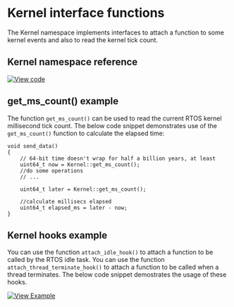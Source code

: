 # Kernel interface functions

The Kernel namespace implements interfaces to attach a function to some kernel events and also to read the kernel tick count.

## Kernel namespace reference

[![View code](https://www.mbed.com/embed/?type=library)](https://os.mbed.com/docs/mbed-os/6.0.0-preview/mbed-os-api-doxy/namespacertos_1_1_kernel.html)

## get_ms_count() example

The function `get_ms_count()` can be used to read the current RTOS kernel millisecond tick count. The below code snippet demonstrates use of the `get_ms_count()` function to calculate the elapsed time:

```
void send_data()
{
    // 64-bit time doesn't wrap for half a billion years, at least
    uint64_t now = Kernel::get_ms_count();
    //do some operations
    // ...

    uint64_t later = Kernel::get_ms_count();

    //calculate millisecs elapsed
    uint64_t elapsed_ms = later - now;
}

```

## Kernel hooks example

You can use the function `attach_idle_hook()` to attach a function to be called by the RTOS idle task. You can use the function `attach_thread_terminate_hook()` to attach a function to be called when a thread terminates. The below code snippet demostrates the usage of these hooks.

[![View Example](https://www.mbed.com/embed/?url=https://github.com/ARMmbed/mbed-os-example-kernel-hooks)](https://github.com/ARMmbed/mbed-os-example-kernel-hooks/blob/master/main.cpp)
